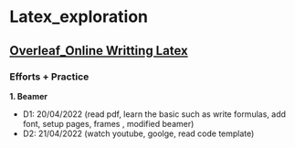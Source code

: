 # Latex_exploration

## [Overleaf_Online Writting Latex](https://www.overleaf.com/)
### Efforts + Practice
**1. Beamer**
- D1: 20/04/2022 (read pdf, learn the basic such as write formulas, add font, setup pages, frames , modified beamer)
- D2: 21/04/2022 (watch youtube, goolge, read  code template)
